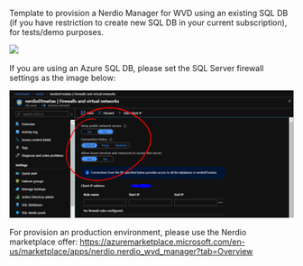 Template to provision a Nerdio Manager for WVD using an existing SQL DB (if you have restriction to create new SQL DB in your current subscription), for tests/demo purposes.

<a href="https://portal.azure.com/#create/Microsoft.Template/uri/https%3A%2F%2Fraw.githubusercontent.com%2Fmatiasma%2Farm-templates%2Fmaster%2FNerdioManagerForWVD%2Fazuredeploy.json" target="_blank">
  <img src="http://azuredeploy.net/deploybutton.png"/>
</a>

If you are using an Azure SQL DB, please set the SQL Server firewall settings as the image below:

<img src="https://raw.githubusercontent.com/matiasma/arm-templates/master/NerdioManagerForWVD/sql-firewall.PNG">

For provision an production environment, please use the Nerdio marketplace offer: 
https://azuremarketplace.microsoft.com/en-us/marketplace/apps/nerdio.nerdio_wvd_manager?tab=Overview
